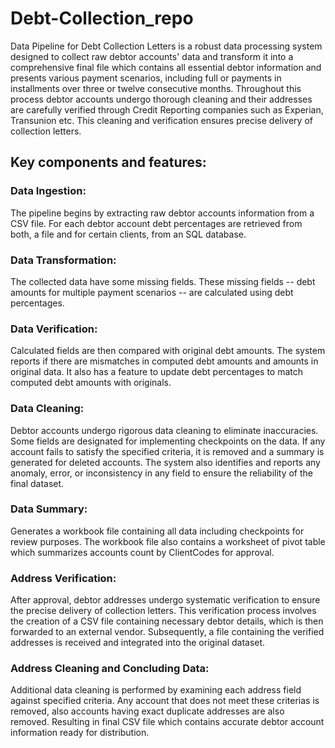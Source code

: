 # Debt-Collection_repo

Data Pipeline for Debt Collection Letters is a robust data processing system designed to collect raw debtor accounts' data and transform it into a comprehensive final file which contains all essential debtor information and presents various payment scenarios, including full or payments in installments over three or twelve consecutive months.
Throughout this process debtor accounts undergo thorough cleaning and their addresses are carefully verified through Credit Reporting companies such as Experian, Transunion etc. This cleaning and verification ensures precise delivery of collection letters.

## Key components and features:

### Data Ingestion: 

The pipeline begins by extracting raw debtor accounts information from a CSV file. For each debtor account debt percentages are retrieved from both, a file and for certain clients, from an SQL database. 

### Data Transformation: 

The collected data have some missing fields. These missing fields -- debt amounts for multiple payment scenarios -- are calculated using debt percentages. 

### Data Verification: 

Calculated fields are then compared with original debt amounts. The system reports if there are mismatches in computed debt amounts and amounts in original data. It also has a feature to update debt percentages to match computed debt amounts with originals.

### Data Cleaning: 

Debtor accounts undergo rigorous data cleaning to eliminate inaccuracies. Some fields are designated for implementing checkpoints on the data. If any account fails to satisfy the specified criteria, it is removed and a summary is generated for deleted accounts. The system also identifies and reports any anomaly, error, or inconsistency in any field to ensure the reliability of the final dataset.

### Data Summary: 

Generates a workbook file containing all data including checkpoints for review purposes. The workbook file also contains a worksheet of pivot table which summarizes accounts count by ClientCodes for approval.

### Address Verification:

After approval, debtor addresses undergo systematic verification to ensure the precise delivery of collection letters. This verification process involves the creation of a CSV file containing necessary debtor details, which is then forwarded to an external vendor. Subsequently, a file containing the verified addresses is received and integrated into the original dataset.

### Address Cleaning and Concluding Data: 

Additional data cleaning is performed by examining each address field against specified criteria. Any account that does not meet these criterias is removed, also accounts having exact duplicate addresses are also removed. Resulting in final CSV file which contains accurate debtor account information ready for distribution.
